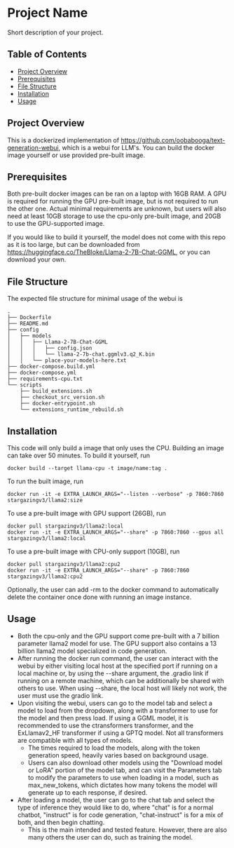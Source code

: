 # Project Name

Short description of your project.

## Table of Contents

- [Project Overview](#project-overview)
- [Prerequisites](#prerequisites)
- [File Structure](#file-structure)
- [Installation](#installation)
- [Usage](#usage)

## Project Overview

This is a dockerized implementation of https://github.com/oobabooga/text-generation-webui, which is a webui for LLM's. You can build the docker image yourself or use provided pre-built image.

## Prerequisites

Both pre-built docker images can be ran on a laptop with 16GB RAM. A GPU is required for running the GPU pre-built image, but is not required to run the other one. Actual minimal requirements are unknown, but users will also need at least 10GB storage to use the cpu-only pre-built image, and 20GB to use the GPU-supported image.

If you would like to build it yourself, the model does not come with this repo as it is too large, but can be downloaded from https://huggingface.co/TheBloke/Llama-2-7B-Chat-GGML, or you can download your own.

## File Structure
The expected file structure for minimal usage of the webui is
```
.
├── Dockerfile
├── README.md
├── config
│   ├── models
│   │   ├── Llama-2-7B-Chat-GGML
│   │   │   ├── config.json
│   │   │   └── llama-2-7b-chat.ggmlv3.q2_K.bin
│   │   └── place-your-models-here.txt
├── docker-compose.build.yml
├── docker-compose.yml
├── requirements-cpu.txt
└── scripts
    ├── build_extensions.sh
    ├── checkout_src_version.sh
    ├── docker-entrypoint.sh
    └── extensions_runtime_rebuild.sh
```
## Installation
This code will only build a image that only uses the CPU. Building an image can take  over 50 minutes.
To build it yourself, run 
```
docker build --target llama-cpu -t image/name:tag . 
```
To run the built image, run 
```
docker run -it -e EXTRA_LAUNCH_ARGS="--listen --verbose" -p 7860:7860 stargazingv3/llama2:size
```

To use a pre-built image with GPU support (26GB), run 
```
docker pull stargazingv3/llama2:local
docker run -it -e EXTRA_LAUNCH_ARGS="--share" -p 7860:7860 --gpus all stargazingv3/llama2:local
```

To use a pre-built image with CPU-only support (10GB), run
```
docker pull stargazingv3/llama2:cpu2
docker run -it -e EXTRA_LAUNCH_ARGS="--share" -p 7860:7860 stargazingv3/llama2:cpu2
```

Optionally, the user can add -rm to the docker command to automatically delete the container once done with running an image instance.

## Usage
- Both the cpu-only and the GPU support come pre-built with a 7 billion parameter llama2 model for use. The GPU support also contains a 13 billion llama2 model specialized in code generation.
- After running the docker run command, the user can interact with the webui by either visiting local host at the specified port if running on a local machine or, by using the --share argument, the .gradio link if running on a remote machine, which can be additionally be shared with others to use. When using --share, the local host will likely not work, the user must use the gradio link.
- Upon visiting the webui, users can go to the model tab and select a model to load from the dropdown, along with a transformer to use for the model and then press load. If using a GGML model, it is recommended to use the ctransformers transformer, and the ExLlamav2_HF transformer if using a GPTQ model. Not all transformers are compatible with all types of models. 
    - The times required to load the models, along with the token generation speed, heavily varies based on background usage.
    - Users can also download other models using the "Download model or LoRA" portion of the model tab, and can visit the Parameters tab to modify the parameters to use when loading in a model, such as max_new_tokens, which dictates how many tokens the model will generate up to each response, if desired.
- After loading a model, the user can go to the chat tab and select the type of inference they would like to do, where "chat" is for a normal chatbot, "instruct" is for code generation, "chat-instruct" is for a mix of both, and then begin chatting.
    - This is the main intended and tested feature. However, there are also many others the user can do, such as training the model.